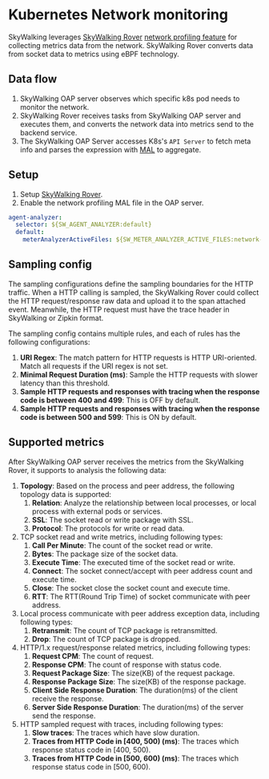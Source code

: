 # Kubernetes Network monitoring
SkyWalking leverages [SkyWalking Rover](https://github.com/apache/skywalking-rover) [network profiling feature](https://skywalking.apache.org/docs/skywalking-rover/next/en/setup/configuration/profiling/#network) for collecting metrics data from the network. SkyWalking Rover converts data from socket data to metrics using eBPF technology.

## Data flow
1. SkyWalking OAP server observes which specific k8s pod needs to monitor the network.
2. SkyWalking Rover receives tasks from SkyWalking OAP server and executes them, and converts the network data into metrics send to the backend service.
3. The SkyWalking OAP Server accesses K8s's `API Server` to fetch meta info and parses the expression with [MAL](../../concepts-and-designs/mal.md) to aggregate.

## Setup
1. Setup [SkyWalking Rover](https://skywalking.apache.org/docs/skywalking-rover/next/en/setup/overview/).
2. Enable the network profiling MAL file in the OAP server.
```yaml
agent-analyzer:
  selector: ${SW_AGENT_ANALYZER:default}
  default:
    meterAnalyzerActiveFiles: ${SW_METER_ANALYZER_ACTIVE_FILES:network-profiling}
```

## Sampling config

The sampling configurations define the sampling boundaries for the HTTP traffic. When a HTTP calling is sampled,
the SkyWalking Rover could collect the HTTP request/response raw data and upload it to the span attached event. Meanwhile, the HTTP request must have the trace header in SkyWalking or Zipkin format.

The sampling config contains multiple rules, and each of rules has the following configurations:
1. **URI Regex**: The match pattern for HTTP requests is HTTP URI-oriented. Match all requests if the URI regex is not set.
2. **Minimal Request Duration (ms)**: Sample the HTTP requests with slower latency than this threshold.
3. **Sample HTTP requests and responses with tracing when the response code is between 400 and 499**: This is OFF by default.
4. **Sample HTTP requests and responses with tracing when the response code is between 500 and 599**: This is ON by default.

## Supported metrics

After SkyWalking OAP server receives the metrics from the SkyWalking Rover, it supports to analysis the following data:
1. **Topology**: Based on the process and peer address, the following topology data is supported:
   1. **Relation**: Analyze the relationship between local processes, or local process with external pods or services.
   2. **SSL**: The socket read or write package with SSL.
   3. **Protocol**: The protocols for write or read data.
2. TCP socket read and write metrics, including following types:
   1. **Call Per Minute**: The count of the socket read or write.
   2. **Bytes**: The package size of the socket data.
   3. **Execute Time**: The executed time of the socket read or write.
   4. **Connect**: The socket connect/accept with peer address count and execute time.
   5. **Close**: The socket close the socket count and execute time.
   6. **RTT**: The RTT(Round Trip Time) of socket communicate with peer address.
3. Local process communicate with peer address exception data, including following types:
   1. **Retransmit**: The count of TCP package is retransmitted.
   2. **Drop**: The count of TCP package is dropped.
4. HTTP/1.x request/response related metrics, including following types:
   1. **Request CPM**: The count of request.
   2. **Response CPM**: The count of response with status code.
   3. **Request Package Size**: The size(KB) of the request package.
   4. **Response Package Size**: The size(KB) of the response package.
   5. **Client Side Response Duration**: The duration(ms) of the client receive the response.
   6. **Server Side Response Duration**: The duration(ms) of the server send the response.
5. HTTP sampled request with traces, including following types:
   1. **Slow traces**: The traces which have slow duration.
   2. **Traces from HTTP Code in [400, 500) (ms)**: The traces which response status code in [400, 500).
   3. **Traces from HTTP Code in [500, 600) (ms)**: The traces which response status code in [500, 600).
